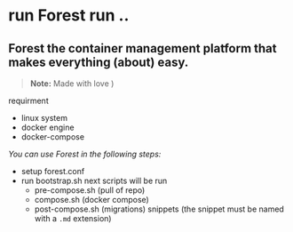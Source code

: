 # run Forest run ..

## Forest the container management platform that makes everything (about) easy.

> **Note:**
Made with love )

requirment
- linux system
- docker engine
- docker-compose
>

_You can use Forest in the following steps:_

- setup forest.conf
- run bootstrap.sh
  next scripts will be run
  - pre-compose.sh (pull of repo)
  - compose.sh (docker compose)
  - post-compose.sh (migrations) snippets (the snippet must be named with a `.md` extension)
